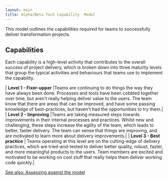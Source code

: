 ```yaml
---
layout: main
title: Alpha/Beta Tech Capability  Model
---
```




This model outlines the capabilities required for teams to successfully deliver transformation projects.

## Capabilities

Each capability is a high-level activity that contributes to the overall success of project delivery, which is broken down into three maturity levels that group the typical activities and behaviours that teams use to implement the capability.

| **Level 1 - Fixer-upper** |Teams are continuing to do things the way they have always been done.  Processes and tools have been cobbled together over time, but aren't really helping deliver value to the users. The team know that there are areas that can be improved, and have some passing knowledge of best-practices, but haven't had the opportunities to try them.|
| **Level 2 - Improving** |Teams are taking measured steps towards improvements in their internal processes and practices. Whilst new and challenging, these steps increase the agility of the team, which leads to better, faster delivery. The team can sense that things are improving, and are motivated to learn more about delivery improvements.|
| **Level 3 - Best practice** | Teams operating at this level are on the cutting-edge of delivery practices, which are tried-and-tested to deliver better quality, robust, faster, and more meaningful products to the users. Team members are excited and motivated to be working on cool stuff that really helps them deliver working code quickly.|



[See also: Assessing against the model](Assessing.html)
